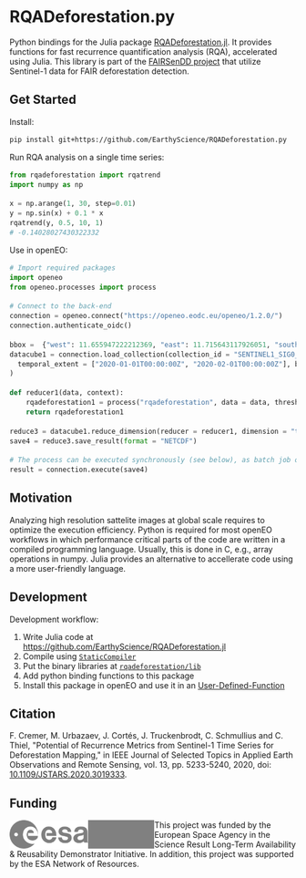 # RQADeforestation.py

Python bindings for the Julia package [RQADeforestation.jl](https://github.com/EarthyScience/RQADeforestation.jl/).
It provides functions for fast recurrence quantification analysis (RQA), accelerated using Julia.
This library is part of the [FAIRSenDD project](https://github.com/EarthyScience/FAIRSenDD) that utilize Sentinel-1 data for FAIR deforestation detection.

## Get Started

Install:

```sh
pip install git+https://github.com/EarthyScience/RQADeforestation.py
```

Run RQA analysis on a single time series:

```python
from rqadeforestation import rqatrend
import numpy as np

x = np.arange(1, 30, step=0.01)
y = np.sin(x) + 0.1 * x
rqatrend(y, 0.5, 10, 1)
# -0.14028027430322332
```

Use in openEO:

```python
# Import required packages
import openeo
from openeo.processes import process

# Connect to the back-end
connection = openeo.connect("https://openeo.eodc.eu/openeo/1.2.0/")
connection.authenticate_oidc()

bbox =  {"west": 11.655947222212369, "east": 11.715643117926051, "south": 50.87929082462556, "north": 50.92129080534822}
datacube1 = connection.load_collection(collection_id = "SENTINEL1_SIG0_20M", spatial_extent = bbox,
  temporal_extent = ["2020-01-01T00:00:00Z", "2020-02-01T00:00:00Z"], bands = None, properties = {}
)

def reducer1(data, context):
    rqadeforestation1 = process("rqadeforestation", data = data, threshold = 0.4)
    return rqadeforestation1

reduce3 = datacube1.reduce_dimension(reducer = reducer1, dimension = "t")
save4 = reduce3.save_result(format = "NETCDF")

# The process can be executed synchronously (see below), as batch job or as web service now
result = connection.execute(save4)
```

## Motivation

Analyzing high resolution sattelite images at global scale requires to optimize the execution efficiency.
Python is required for most openEO workflows in which performance critical parts of the code are written in a compiled programming language.
Usually, this is done in C, e.g., array operations in numpy.
Julia provides an alternative to accellerate code using a more user-friendly language.

## Development

Development workflow:

1. Write Julia code at https://github.com/EarthyScience/RQADeforestation.jl
1. Compile using [`StaticCompiler`](https://github.com/EarthyScience/RQADeforestation.jl/tree/main/staticcompiler)
1. Put the binary libraries at [`rqadeforestation/lib`](rqadeforestation/lib)
1. Add python binding functions to this package
1. Install this package in openEO and use it in an [User-Defined-Function](https://open-eo.github.io/openeo-python-client/udf.html#declaration-of-udf-dependencies)

## Citation

F. Cremer, M. Urbazaev, J. Cortés, J. Truckenbrodt, C. Schmullius and C. Thiel, "Potential of Recurrence Metrics from Sentinel-1 Time Series for Deforestation Mapping," in IEEE Journal of Selected Topics in Applied Earth Observations and Remote Sensing, vol. 13, pp. 5233-5240, 2020, doi: [10.1109/JSTARS.2020.3019333](https://dx.doi.org/10.1109/JSTARS.2020.3019333).

## Funding

<img src="https://github.com/EarthyScience/FAIRSenDD/raw/main/website/docs/public/ESA_logo.svg" align="left" height="50px"/>
<img src="https://github.com/EarthyScience/FAIRSenDD/raw/main/website/docs/public/ESA_NoR_logo.svg" align="left" height="50px" style="filter: contrast(0);"/>

This project was funded by the European Space Agency in the Science Result Long-Term Availability & Reusability Demonstrator Initiative.
In addition, this project was supported by the ESA Network of Resources.
